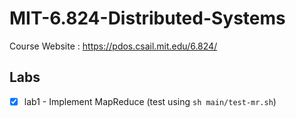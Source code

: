# MIT-6.824-Distributed-Systems

Course Website : https://pdos.csail.mit.edu/6.824/

## Labs

- [x] lab1 - Implement MapReduce (test using `sh main/test-mr.sh`)
